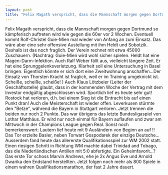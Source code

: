 ```yaml
---
layout: post
title: "Felix Magath verspricht, dass die Mannschaft morgen gegen Dortmund so kämpferisch auftreten wird wie gegen die 60er vor 2 Wochen."
---
```


Felix Magath verspricht, dass die Mannschaft morgen gegen Dortmund so kämpferisch auftreten wird wie gegen die 60er vor 2 Wochen. Eventuell kommt Rolf-Christel Guie-Mien mal wieder von Anfang an zum Einsatz. Das wäre aber eine sehr offensive Austellung mit ihm Heldt und Sobotzik. Deshalb ist das noch fraglich. Der Verein rechnet mit etwa 45000 Zuschauern. (Nachtrag: Guie-Mien wird wohl sicher spielen. Heldt hat eine Magen-Darm-Infektion. Auch Ralf Weber fällt aus, vielleicht längere Zeit. Er hat eine Sprunggelenksverletzung. Klarheit soll eine Untersuchung in Basel bringen. Eigentlich könnte er sich dort eine Zweitwohnung anschaffen...Der Einsatz von Thorsten Kracht ist fraglich, weil er im Training umgeknickt ist. Scheiße, scheiße, scheiße! ) Auch Klaus Lötzbeier (Leiter der Geschäftsstelle) glaubt, dass in der kommenden Woche der Vertrag mit dem Investor endgültig abgeschlossen wird. Sportlich lief es heute sehr gut! Rostock hat verloren, d.h. bei einem Sieg ist die Eintracht bis auf einen Punkt dran! Auch die Meisterschaft ist wieder offen. Leverkusen stürmte den "Betze", während die Bayern in Stuttgart verloren. Jetzt trennen die beiden nur noch 2 Punkte. Das war übrigens das letzte Bundesligaspiel von Lothar Matthäus. Er wird nur noch einmal für Bayern auflaufen und zwar am Mittwoch in der Champions League gegen Real. Sonst noch bemerkenswert: Lautern lief heute mit 9 Ausländern von Beginn an auf !! Das Tor erzielte Basler, neben Torwart Gospodarek der einzige Deutsche... Ausserdem fand heute das allererste Qualifikationsspiel zur WM 2002 statt. Einen riesigen Schritt in Richtung WM machte dabei Trinidad and Tobago, das die Niederländischen Antillen mit 5:0 abfertigte. Ein Geheimfavorit...? Das erste Tor schoss Marvin Andrews, ehe je 2x Angus Eve und Arnold Dwarika den Endstand herstellten. Jetzt folgen noch mehr als 800 Spiele in einem wahren Qualifikationsmarathon, der fast 2 Jahre dauert.
